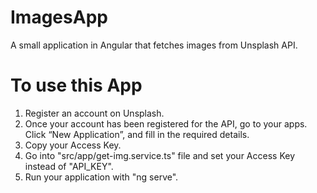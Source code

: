 # ImagesApp
A small application in Angular that fetches images from Unsplash API.

# To use this App
1. Register an account on Unsplash.
2. Once your account has been registered for the API, go to your apps. Click “New Application”, and fill in the required details.
3. Copy your Access Key.
4. Go into "src/app/get-img.service.ts" file and set your Access Key instead of "API_KEY".
5. Run your application with "ng serve".
